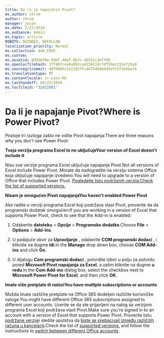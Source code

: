 ```yaml
---
title: Da li je napajanje Pivot?
ms.author: chrsm
author: chrsm
manager: jecon
ms.date: 2/27/2018
ms.audience: Admin
ms.topic: article
ROBOTS: NOINDEX, NOFOLLOW
localization_priority: Normal
ms.collection: Adm_O365
ms.custom: ''
ms.assetid: 0d95078e-9dbf-4def-8bfc-d6532c1bff00
ms.openlocfilehash: 1ff407cea0a992ca4236218cfdf93ec315e723a9
ms.sourcegitcommit: 9d78905c512192ffc4675468abd2efc5f2e4baf4
ms.translationtype: MT
ms.contentlocale: sr-Latn-RS
ms.lasthandoff: 04/23/2019
ms.locfileid: "32422801"
---
```

# <a name="where-is-power-pivot"></a><span data-ttu-id="4459f-102">Da li je napajanje Pivot?</span><span class="sxs-lookup"><span data-stu-id="4459f-102">Where is Power Pivot?</span></span>

<span data-ttu-id="4459f-103">Postoje tri razloga zašto ne vidite Pivot napajanja:</span><span class="sxs-lookup"><span data-stu-id="4459f-103">There are three reasons why you don't see Power Pivot:</span></span>
  
 <span data-ttu-id="4459f-104">**Tvoja verzija programa Excel to ne uključuje**</span><span class="sxs-lookup"><span data-stu-id="4459f-104">**Your version of Excel doesn't include it**</span></span>
  
<span data-ttu-id="4459f-105">Nisu sve verzije programa Excel uključuje napajanje Pivot.</span><span class="sxs-lookup"><span data-stu-id="4459f-105">Not all versions of Excel include Power Pivot.</span></span> <span data-ttu-id="4459f-106">Morate da nadogradite na verziju sistema Office koja uključuje napajanje izvedeno.</span><span class="sxs-lookup"><span data-stu-id="4459f-106">You will need to upgrade to a version of Office that includes Power Pivot.</span></span> [<span data-ttu-id="4459f-107">Pogledajte listu podržanih verzija.</span><span class="sxs-lookup"><span data-stu-id="4459f-107">Check the list of supported versions.</span></span>](https://support.office.com/article/aa64e217-4b6e-410b-8337-20b87e1c2a4b.aspx)
  
 <span data-ttu-id="4459f-108">**Nisam je omogućen Pivot napajanja**</span><span class="sxs-lookup"><span data-stu-id="4459f-108">**You haven't enabled Power Pivot**</span></span>
  
<span data-ttu-id="4459f-109">Ako radite u verziji programa Excel koji podržava vlast Pivot, proverite da da programski dodatak omogućen:</span><span class="sxs-lookup"><span data-stu-id="4459f-109">If you are working in a version of Excel that supports Power Pivot, check to see that the Add-in is enabled:</span></span>
  
1. <span data-ttu-id="4459f-110">Odaberite **datoteku** \> **Opcije** \> **Programske dodatke**.</span><span class="sxs-lookup"><span data-stu-id="4459f-110">Choose **File** \> **Options** \> **Add-Ins**.</span></span>
    
2. <span data-ttu-id="4459f-111">U padajuće okvir za **Upravljanje** , odaberite **COM programski dodaci** , i kliknite na dugme **Idi**.</span><span class="sxs-lookup"><span data-stu-id="4459f-111">In the **Manage** drop down box, choose **COM Add-ins** and click **Go**.</span></span>
    
3. <span data-ttu-id="4459f-112">U dijalogu **Com programski dodaci** , potvrdite izbor u polju za potvrdu pored **Microsoft Pivot napajanja za Excel**, a zatim kliknite na dugme **u redu**.</span><span class="sxs-lookup"><span data-stu-id="4459f-112">In the **Com Add-ins** dialog box, select the checkbox next to **Microsoft Power Pivot for Excel**, and then click **OK**.</span></span> 
    
 <span data-ttu-id="4459f-113">**Imate više pretplate ili nalozi**</span><span class="sxs-lookup"><span data-stu-id="4459f-113">**You have multiple subscriptions or accounts**</span></span>
  
<span data-ttu-id="4459f-114">Možda imate različite pretplate na Office 365 dodeljen različite korisničke naloge.</span><span class="sxs-lookup"><span data-stu-id="4459f-114">You might have different Office 365 subscriptions assigned to different user accounts.</span></span> <span data-ttu-id="4459f-115">Uverite se da ste prijavljeni na nalog sa verzijom programa Excel koji podržava vlast Pivot.</span><span class="sxs-lookup"><span data-stu-id="4459f-115">Make sure you're signed in to an account with a version of Excel that supports Power Pivot.</span></span> <span data-ttu-id="4459f-116">Proverite listu [podržane verzije](https://support.office.com/article/aa64e217-4b6e-410b-8337-20b87e1c2a4b.aspx)i sledite uputstva da [biste se prebacivali između različitih računa u kancelariji](https://support.office.com/article/b9582171-fd1f-4284-9846-bdd72bb28426.aspx#BKMK_WebSwitchAccounts).</span><span class="sxs-lookup"><span data-stu-id="4459f-116">Check the list of [supported versions](https://support.office.com/article/aa64e217-4b6e-410b-8337-20b87e1c2a4b.aspx), and follow the instructions to [switch between different Office accounts](https://support.office.com/article/b9582171-fd1f-4284-9846-bdd72bb28426.aspx#BKMK_WebSwitchAccounts).</span></span>
  

